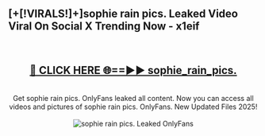 <h2>[+[!VIRALS!]+]sophie rain pics. Leaked Video Viral On Social X Trending Now - x1eif</h2>
<br>
<div align="center">
<h2><a href="https://libra.edu.pl?sophie_rain_pics." rel="nofollow">🔴 CLICK HERE 🌐==►► sophie_rain_pics.</a></h2>
<br>
Get sophie rain pics. OnlyFans leaked all content. Now you can access all videos and pictures of sophie rain pics. OnlyFans. New Updated Files 2025!
<br>
<br>
<a href="https://libra.edu.pl?sophie_rain_pics." rel="nofollow" data-target="animated-image.originalLink"><img src="https://i.ibb.co.com/WyWwxjT/player-gif2.gif" alt="sophie rain pics. Leaked OnlyFans" style="max-width: 100%; display: inline-block;" data-target="animated-image.originalImage"></a>
</div>
<br>